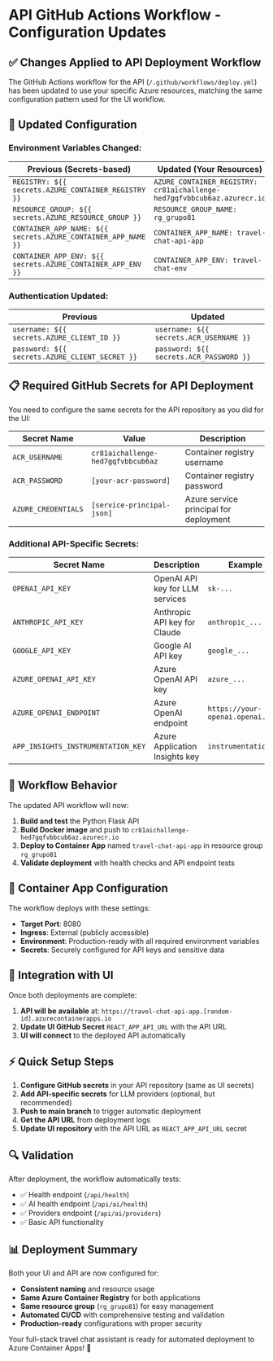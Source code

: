 # API GitHub Actions Workflow - Configuration Updates

## ✅ Changes Applied to API Deployment Workflow

The GitHub Actions workflow for the API (`/.github/workflows/deploy.yml`) has been updated to use your specific Azure resources, matching the same configuration pattern used for the UI workflow.

## 🔧 Updated Configuration

### **Environment Variables Changed:**

| Previous (Secrets-based) | Updated (Your Resources) |
|--------------------------|---------------------------|
| `REGISTRY: ${{ secrets.AZURE_CONTAINER_REGISTRY }}` | `AZURE_CONTAINER_REGISTRY: cr81aichallenge-hed7gqfvbbcub6az.azurecr.io` |
| `RESOURCE_GROUP: ${{ secrets.AZURE_RESOURCE_GROUP }}` | `RESOURCE_GROUP_NAME: rg_grupo81` |
| `CONTAINER_APP_NAME: ${{ secrets.AZURE_CONTAINER_APP_NAME }}` | `CONTAINER_APP_NAME: travel-chat-api-app` |
| `CONTAINER_APP_ENV: ${{ secrets.AZURE_CONTAINER_APP_ENV }}` | `CONTAINER_APP_ENV: travel-chat-env` |

### **Authentication Updated:**

| Previous | Updated |
|----------|---------|
| `username: ${{ secrets.AZURE_CLIENT_ID }}` | `username: ${{ secrets.ACR_USERNAME }}` |
| `password: ${{ secrets.AZURE_CLIENT_SECRET }}` | `password: ${{ secrets.ACR_PASSWORD }}` |

## 📋 Required GitHub Secrets for API Deployment

You need to configure the same secrets for the API repository as you did for the UI:

| Secret Name | Value | Description |
|-------------|-------|-------------|
| `ACR_USERNAME` | `cr81aichallenge-hed7gqfvbbcub6az` | Container registry username |
| `ACR_PASSWORD` | `[your-acr-password]` | Container registry password |
| `AZURE_CREDENTIALS` | `[service-principal-json]` | Azure service principal for deployment |

### **Additional API-Specific Secrets:**

| Secret Name | Description | Example Value |
|-------------|-------------|---------------|
| `OPENAI_API_KEY` | OpenAI API key for LLM services | `sk-...` |
| `ANTHROPIC_API_KEY` | Anthropic API key for Claude | `anthropic_...` |
| `GOOGLE_API_KEY` | Google AI API key | `google_...` |
| `AZURE_OPENAI_API_KEY` | Azure OpenAI API key | `azure_...` |
| `AZURE_OPENAI_ENDPOINT` | Azure OpenAI endpoint | `https://your-openai.openai.azure.com/` |
| `APP_INSIGHTS_INSTRUMENTATION_KEY` | Azure Application Insights key | `instrumentation-key` |

## 🔄 Workflow Behavior

The updated API workflow will now:

1. **Build and test** the Python Flask API
2. **Build Docker image** and push to `cr81aichallenge-hed7gqfvbbcub6az.azurecr.io`
3. **Deploy to Container App** named `travel-chat-api-app` in resource group `rg_grupo81`
4. **Validate deployment** with health checks and API endpoint tests

## 🎯 Container App Configuration

The workflow deploys with these settings:
- **Target Port**: 8080
- **Ingress**: External (publicly accessible)
- **Environment**: Production-ready with all required environment variables
- **Secrets**: Securely configured for API keys and sensitive data

## 🔗 Integration with UI

Once both deployments are complete:

1. **API will be available** at: `https://travel-chat-api-app.[random-id].azurecontainerapps.io`
2. **Update UI GitHub Secret** `REACT_APP_API_URL` with the API URL
3. **UI will connect** to the deployed API automatically

## ⚡ Quick Setup Steps

1. **Configure GitHub secrets** in your API repository (same as UI secrets)
2. **Add API-specific secrets** for LLM providers (optional, but recommended)
3. **Push to main branch** to trigger automatic deployment
4. **Get the API URL** from deployment logs
5. **Update UI repository** with the API URL as `REACT_APP_API_URL` secret

## 🔍 Validation

After deployment, the workflow automatically tests:
- ✅ Health endpoint (`/api/health`)
- ✅ AI health endpoint (`/api/ai/health`) 
- ✅ Providers endpoint (`/api/ai/providers`)
- ✅ Basic API functionality

## 📊 Deployment Summary

Both your UI and API are now configured for:
- **Consistent naming** and resource usage
- **Same Azure Container Registry** for both applications
- **Same resource group** (`rg_grupo81`) for easy management
- **Automated CI/CD** with comprehensive testing and validation
- **Production-ready** configurations with proper security

Your full-stack travel chat assistant is ready for automated deployment to Azure Container Apps! 🚀
